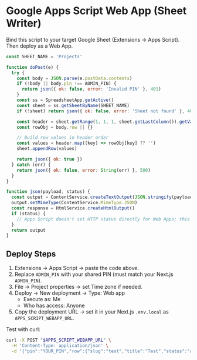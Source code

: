 # Google Apps Script Web App (Sheet Writer)

Bind this script to your target Google Sheet (Extensions → Apps Script). Then deploy as a Web App.

```javascript
const SHEET_NAME = 'Projects'

function doPost(e) {
  try {
    const body = JSON.parse(e.postData.contents)
    if (!body || body.pin !== ADMIN_PIN) {
      return json({ ok: false, error: 'Invalid PIN' }, 401)
    }
    const ss = SpreadsheetApp.getActive()
    const sheet = ss.getSheetByName(SHEET_NAME)
    if (!sheet) return json({ ok: false, error: 'Sheet not found' }, 404)

    const header = sheet.getRange(1, 1, 1, sheet.getLastColumn()).getValues()[0]
    const rowObj = body.row || {}

    // Build row values in header order
    const values = header.map((key) => rowObj[key] ?? '')
    sheet.appendRow(values)

    return json({ ok: true })
  } catch (err) {
    return json({ ok: false, error: String(err) }, 500)
  }
}

function json(payload, status) {
  const output = ContentService.createTextOutput(JSON.stringify(payload))
  output.setMimeType(ContentService.MimeType.JSON)
  const response = HtmlService.createHtmlOutput()
  if (status) {
    // Apps Script doesn't set HTTP status directly for Web Apps; this is acceptable for our usage
  }
  return output
}
```

## Deploy Steps

1. Extensions → Apps Script → paste the code above.
2. Replace `ADMIN_PIN` with your shared PIN (must match your Next.js `ADMIN_PIN`).
3. File → Project properties → set Time zone if needed.
4. Deploy → New deployment → Type: Web app
   - Execute as: Me
   - Who has access: Anyone
5. Copy the deployment URL → set it in your Next.js `.env.local` as `APPS_SCRIPT_WEBAPP_URL`.

Test with curl:

```bash
curl -X POST "$APPS_SCRIPT_WEBAPP_URL" \
  -H 'Content-Type: application/json' \
  -d '{"pin":"YOUR_PIN","row":{"slug":"test","title":"Test","status":"active","type":"farm_plot"}}'
```
